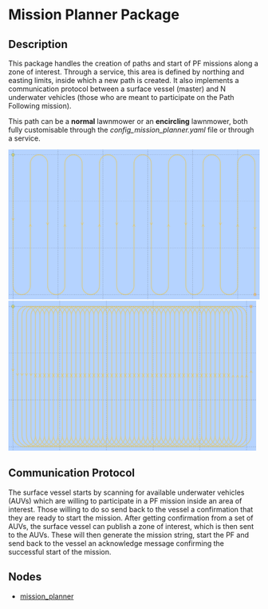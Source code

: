 # Mission Planner Package

## Description

This package handles the creation of paths and start of PF missions along a zone of interest. Through a service, this area is defined by northing and easting limits, inside which a new path is created. It also implements a communication protocol between a surface vessel (master) and N underwater vehicles (those who are meant to participate on the Path Following mission).

This path can be a **normal** lawnmower or an **encircling** lawnmower, both fully customisable through the *config_mission_planner.yaml* file or through a service.

<img src="img/lawnmower_normal.png" alt="Example of normal lawnmower" height="300" width="auto">
<img src="img/lawnmower_encircling.png" alt="Example of encircling lawnmower" height="300" width="auto">

## Communication Protocol

The surface vessel starts by scanning for available underwater vehicles (AUVs) which are willing to participate in a PF mission inside an area of interest. Those willing to do so send back to the vessel a confirmation that they are ready to start the mission. After getting confirmation from a set of AUVs, the surface vessel can publish a zone of interest, which is then sent to the AUVs. These will then generate the mission string, start the PF and send back to the vessel an acknowledge message confirming the successful start of the mission.

## Nodes
* [mission_planner](mission_planner.md)